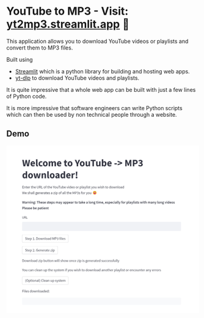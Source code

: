 # YouTube to MP3 - Visit: [yt2mp3.streamlit.app](https://yt2mp3.streamlit.app/) 🔗

This application allows you to download YouTube videos or playlists and convert them to MP3 files. 

Built using 
- [Streamlit](https://streamlit.io/) which is a python library for building and hosting web apps.
- [yt-dlp](https://github.com/yt-dlp/yt-dlp) to download YouTube videos and playlists.

It is quite impressive that a whole web app can be built with just a few lines of Python code.

It is more impressive that software engineers can write Python scripts which can then be used by non technical people through a website. 

## Demo

![Demo](demo.png)

